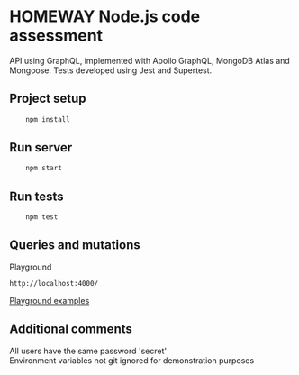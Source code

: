 # HOMEWAY Node.js code assessment

API using GraphQL, implemented with Apollo GraphQL, MongoDB Atlas and Mongoose. Tests developed using Jest and Supertest.


## Project setup
```bash
	npm install
```

## Run server
```bash
	npm start
```

## Run tests
```bash
	npm test
```

## Queries and mutations
Playground
```bash
http://localhost:4000/
```
[Playground examples](playground.txt)

## Additional comments
All users have the same password 'secret'  
Environment variables not git ignored for demonstration purposes